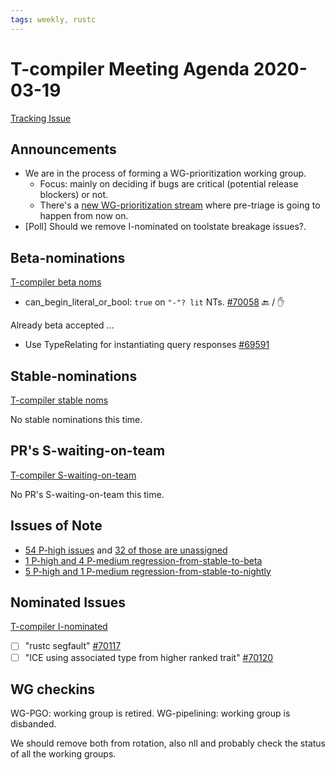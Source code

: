 ```yaml
---
tags: weekly, rustc
---
```


# T-compiler Meeting Agenda 2020-03-19

[Tracking Issue](https://github.com/rust-lang/rust/issues/54818)

## Announcements

- We are in the process of forming a WG-prioritization working group.
  - Focus: mainly on deciding if bugs are critical (potential release blockers) or not.
  - There's a [new WG-prioritization stream](https://rust-lang.zulipchat.com/#narrow/stream/227806-t-compiler.2Fwg-prioritization) where pre-triage is going to happen from now on.
- [Poll] Should we remove I-nominated on toolstate breakage issues?.

## Beta-nominations

[T-compiler beta noms](https://github.com/rust-lang/rust/issues?utf8=%E2%9C%93&q=label%3Abeta-nominated+label%3AT-compiler)

- can_begin_literal_or_bool: `true` on `"-"? lit` NTs. [#70058](https://github.com/rust-lang/rust/pull/70058) :back: / :hand:


Already beta accepted ...
- Use TypeRelating for instantiating query responses [#69591](https://github.com/rust-lang/rust/pull/69591)


## Stable-nominations

[T-compiler stable noms](https://github.com/rust-lang/rust/issues?utf8=%E2%9C%93&q=label%3Astable-nominated+label%3AT-compiler+)

No stable nominations this time.

## PR's S-waiting-on-team

[T-compiler S-waiting-on-team](https://github.com/rust-lang/rust/pulls?utf8=%E2%9C%93&q=is%3Aopen+label%3AS-waiting-on-team+label%3AT-compiler+)

No PR's S-waiting-on-team this time.

## Issues of Note

- [54 P-high issues](https://github.com/rust-lang/rust/issues?utf8=%E2%9C%93&q=is%3Aopen+is%3Aissue+label%3AT-compiler+label%3AP-high+) and [32 of those are unassigned](https://github.com/rust-lang/rust/issues?utf8=%E2%9C%93&q=is%3Aopen+is%3Aissue+label%3AT-compiler+label%3AP-high+no%3Aassignee)
- [1 P-high and 4 P-medium regression-from-stable-to-beta](https://github.com/rust-lang/rust/labels/regression-from-stable-to-beta)
- [5 P-high and 1 P-medium regression-from-stable-to-nightly](https://github.com/rust-lang/rust/labels/regression-from-stable-to-nightly)

## Nominated Issues

[T-compiler I-nominated](https://github.com/rust-lang/rust/issues?q=is%3Aopen+label%3AI-nominated+label%3AT-compiler)

- [ ] "rustc segfault" [#70117](https://github.com/rust-lang/rust/issues/70117)
- [ ] "ICE using associated type from higher ranked trait" [#70120](https://github.com/rust-lang/rust/issues/70120)

## WG checkins

WG-PGO: working group is retired.
WG-pipelining: working group is disbanded.

We should remove both from rotation, also nll and probably check the status of all the working groups.